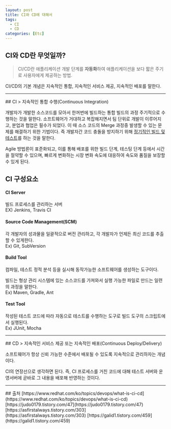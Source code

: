 ```yaml
---
layout: post
title: CI와 CD에 대해서
tags:
  - CI
  - CD
categories: [Etc]
---
```

## CI와 CD란 무엇일까?
> CI/CD란 애플리케이션 개발 단계를 <b>자동화</b>하여 애플리케이션을 보다 짧은 주기로 사용자에게 제공하는 방법.

CI/CD의 기본 개념은 지속적인 통합, 지속적인 서비스 제공, 지속적인 배포를 말한다.
<hr>
## CI
> 지속적인 통합 수행(Continuous Integration)

개발자가 개발한 소스코드를 모아서 한꺼번에 빌드하는 통합 빌드의 과정 주기적으로 수행하는 것을 말한다. 소프트웨어가 거대하고 복잡해지면서 팀 단위로 개발이 이루어지고, 분업과 협업은 필수가 되었다. 이 때 소스 코드의 Merge 과정중 발생할 수 있는 문제를 해결하기 위한 기법이다. 즉 개발자간 코드 충돌을 방지하기 위해 <u>정기적인 빌드 및 테스트</u>를 하는 것을 말한다.

Agile 방법론이 표준화되고, 이를 통해 배포를 위한 빌드 단계, 테스팅 단계 등에서 시간을 절약할 수 있으며, 빠르게 변화하는 시장 변화 속도에 대응하여 속도와 품질을 보장할 수 있게 된다.
## CI 구성요소

#### CI Server
빌드 프로세스를 관리하는 서버<br>
EX) Jenkins, Travis CI

#### Source Code Management(SCM)
각 개발자의 성과물을 일괄적으로 버전 관리하고, 각 개발자가 언제든 최신 코드를 추출할 수 있게한다. <br>
Ex) Git, SubVersion

#### Build Tool
컴파일, 테스트 정적 분석 등을 실시해 동작가능한 소프트웨어를 생성하는 도구이다.

빌드는 형상 관리 시스템에 있는 소스코드를 가져와서 실행 가능한 파일로 만드는 일련의 과정을 말한다. <br>
Ex) Maven, Gradle, Ant

#### Test Tool
작성된 테스트 코드에 따라 자동으로 테스트를 수행하는 도구로 빌드 도구의 스크립트에서 실행된다. <br>
Ex) JUnit, Mocha
<hr>
## CD
> 지속적인 서비스 제공 또는 지속적인 배포(Continuous Deploy/Delivery)

소프트웨어가 항상 신뢰 가능한 수준에서 배포될 수 있도록 지속적으로 관리하자는 개념이다.

CI의 연장선으로 생각하면 된다. 즉, CI 프로세스를 거친 코드에 대해 테스트 서버와 운영서버에 곧바로 그 내용을 배포해 반영하는 것이다.
<hr>
## 출처
[https://www.redhat.com/ko/topics/devops/what-is-ci-cd](https://www.redhat.com/ko/topics/devops/what-is-ci-cd)
[https://judo0179.tistory.com/47](https://judo0179.tistory.com/47)
[https://asfirstalways.tistory.com/303](https://asfirstalways.tistory.com/303)
[https://galid1.tistory.com/459](https://galid1.tistory.com/459)
